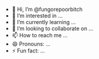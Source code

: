 - 👋 Hi, I’m @fungorepoorbitch
- 👀 I’m interested in ...
- 🌱 I’m currently learning ...
- 💞️ I’m looking to collaborate on ...
- 📫 How to reach me ...
- 😄 Pronouns: ...
- ⚡ Fun fact: ...

<!---
fungorepoorbitch/fungorepoorbitch is a ✨ special ✨ repository because its `README.md` (this file) appears on your GitHub profile.
You can click the Preview link to take a look at your changes.
--->

